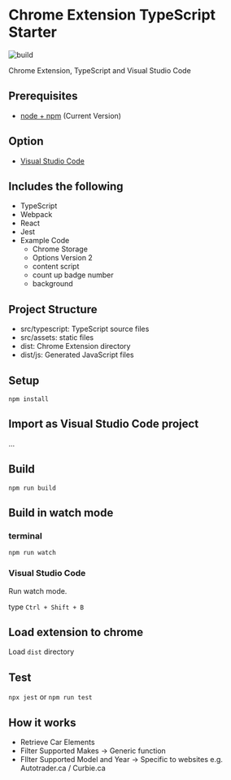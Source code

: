 # Chrome Extension TypeScript Starter

![build](https://github.com/chibat/chrome-extension-typescript-starter/workflows/build/badge.svg)

Chrome Extension, TypeScript and Visual Studio Code

## Prerequisites

* [node + npm](https://nodejs.org/) (Current Version)

## Option

* [Visual Studio Code](https://code.visualstudio.com/)

## Includes the following

* TypeScript
* Webpack
* React
* Jest
* Example Code
    * Chrome Storage
    * Options Version 2
    * content script
    * count up badge number
    * background

## Project Structure

* src/typescript: TypeScript source files
* src/assets: static files
* dist: Chrome Extension directory
* dist/js: Generated JavaScript files

## Setup

```
npm install
```

## Import as Visual Studio Code project

...

## Build

```
npm run build
```

## Build in watch mode

### terminal

```
npm run watch   
```

### Visual Studio Code

Run watch mode.

type `Ctrl + Shift + B`

## Load extension to chrome

Load `dist` directory

## Test
`npx jest` or `npm run test`

## How it works
- Retrieve Car Elements
- Filter Supported Makes -> Generic function
- FIlter Supported Model and Year -> Specific to websites e.g. Autotrader.ca / Curbie.ca